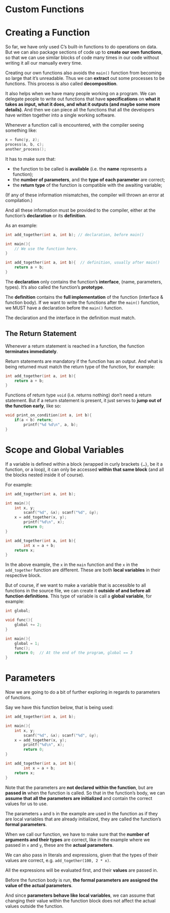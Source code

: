 # Custom Functions

# Creating a Function

So far, we have only used C’s built-in functions to do operations on data. But we can also package sections of code up to **create our own functions**, so that we can use similar blocks of code many times in our code without writing it all our manually every time.

Creating our own functions also avoids the `main()` function from becoming so large that it’s unreadable. Thus we can **extract** out some processes to be functions. This process is also called **decomposition**.

It also helps when we have many people working on a program. We can delegate people to write out functions that have **specifications** on **what it takes as input, what it does, and what it outputs (and maybe some more details)**. And then we can piece all the functions that all the developers have written together into a single working software.

Whenever a function call is encountered, with the compiler seeing something like:

```c
x = func(y, z);
process(a, b, c);
another_process();
```

It has to make sure that:

- the function to be called is **available** (i.e. the **name** represents a function);
- the **number of parameters**, and the **type of each parameter** are correct;
- the **return type** of the function is compatible with the awaiting variable;

(If any of these information mismatches, the compiler will thrown an error at compilation.)

And all these information must be provided to the compiler, either at the function’s **declaration** or its **definition**.

As an example:

```c
int add_together(int a, int b); // declaration, before main()

int main(){
    // We use the function here.
}

int add_together(int a, int b){  // definition, usually after main()
    return a + b;
}
```

The **declaration** only contains the function’s **interface**, (name, parameters, types). It’s also called the function’s **prototype**.

The **definition** contains the **full implementation** of the function (interface & function body). If we want to write the functions after the `main()` function, we MUST have a declaration before the `main()` function.

The declaration and the interface in the definition must match.

## The Return Statement

Whenever a return statement is reached in a function, the function **terminates immediately**.

Return statements are mandatory if the function has an output. And what is being returned must match the return type of the function, for example:

```c
int add_together(int a, int b){
    return a + b;
}
```

Functions of return type `void` (i.e. returns nothing) don’t need a return statement. But if a return statement is present, it just serves to **jump out of the function early**, like so:

```c
void print_on_condition(int a, int b){
    if(a < b) return;
		printf("%d %d\n", a, b);
}
```

# Scope and Global Variables

If a variable is defined within a block (wrapped in curly brackets `{…}`, be it a function, or a loop), it can only be accessed **within that same block** (and all the blocks nested inside it of course). 

For example:

```c
int add_together(int a, int b);

int main(){
    int x, y;
		scanf("%d", &x); scanf("%d", &y);
    x = add_together(x, y);
		printf("%d\n", x);
		return 0;
}

int add_together(int a, int b){
		int x = a + b;
    return x;
}
```

In the above example, the `x` in the `main` function and the `x` in the `add_together` function are different. These are both **local variables** in their respective block.

But of course, if we want to make a variable that is accessible to all functions in the source file, we can create it **outside of and before all function definitions**. This type of variable is call a **global variable**, for example:

```c
int global;

void func(){
    global += 2;
}

int main(){
    global = 1;
    func();
    return 0;  // At the end of the program, global == 3
}
```

# Parameters

Now we are going to do a bit of further exploring in regards to parameters of functions.

Say we have this function below, that is being used:

```c
int add_together(int a, int b);

int main(){
    int x, y;
		scanf("%d", &x); scanf("%d", &y);
    x = add_together(x, y);
		printf("%d\n", x);
		return 0;
}

int add_together(int a, int b){
		int x = a + b;
    return x;
}
```

Note that the parameters are **not declared within the function**, but are **passed in** when the function is called. So that in the function’s body, we can **assume that all the parameters are initialized** and contain the correct values for us to use.

The parameters `a` and `b` in the example are used in the function as if they are local variables that are already initialized, they are called the function’s **formal parameters**.

When we call our function, we have to make sure that the **number of arguments and their types** are correct, like in the example where we passed in `x` and `y`, these are the **actual parameters**.

We can also pass in literals and expressions, given that the types of their values are correct, e.g. `add_together(100, 2 * x)`. 

All the expressions will be evaluated first, and their **values** are passed in.

Before the function body is run, **the formal parameters are assigned the value of the actual parameters**.

And since **parameters behave like local variables**, we can assume that changing their value within the function block does not affect the actual values outside the function.